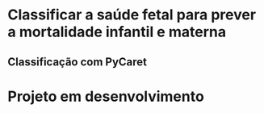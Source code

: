 # Classificar a saúde fetal para prever a mortalidade infantil e materna
## Classificação com PyCaret

# Projeto em desenvolvimento
